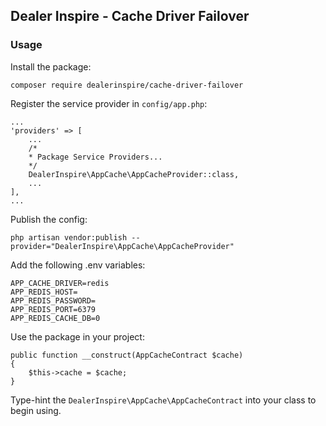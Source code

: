 ## Dealer Inspire - Cache Driver Failover

### Usage

Install the package:
```
composer require dealerinspire/cache-driver-failover
```

Register the service provider in `config/app.php`:
```
...
'providers' => [
    ...
    /*
    * Package Service Providers...
    */
    DealerInspire\AppCache\AppCacheProvider::class,
    ...
],
...
```

Publish the config:
```
php artisan vendor:publish --provider="DealerInspire\AppCache\AppCacheProvider"
```

Add the following .env variables:
```
APP_CACHE_DRIVER=redis
APP_REDIS_HOST=
APP_REDIS_PASSWORD=
APP_REDIS_PORT=6379
APP_REDIS_CACHE_DB=0
```

Use the package in your project:
```
public function __construct(AppCacheContract $cache)
{
    $this->cache = $cache;
}
```
Type-hint the `DealerInspire\AppCache\AppCacheContract` into your class to begin using.